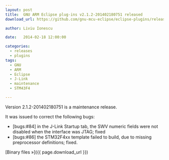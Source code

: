 ```yaml
---
layout: post
title:  GNU ARM Eclipse plug-ins v2.1.2-201402180751 released
download_url: https://github.com/gnu-mcu-eclipse/eclipse-plugins/releases/tag/v2.1.2-201402180751

author: Liviu Ionescu

date:   2014-02-18 12:00:00

categories:
  - releases
  - plugins
tags:
  - GNU
  - ARM
  - Eclipse
  - J-Link
  - maintenance
  - STM43F4

---
```


Version 2.1.2-201402180751 is a maintenance release.

It was issued to correct the following bugs:

* [bugs:#84] in the J-Link Startup tab, the SWV numeric fields were not disabled when the interface was JTAG; fixed
* [bugs:#86] the STM32F4xx template failed to build, due to missing preprocessor definitions; fixed.

[Binary files »]({{ page.download_url }})
